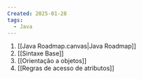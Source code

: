 ```yaml
---
Created: 2025-01-28
tags:
  - Java
---
```

1. [[Java Roadmap.canvas|Java Roadmap]]
2. [[Sintaxe Base]]
3. [[Orientação a objetos]]
4. [[Regras de acesso de atributos]]
